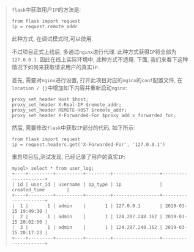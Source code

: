 > `flask`中获取用户`IP`的方法是:
>
> ```
> from flask import request
> ip = request.remote_addr
> ```
>
> 此种方式, 在调试模式时,可以使用. 
>
> 不过项目正式上线后, 多通过`nginx`进行代理. 此种方式获得`IP`将全部为`127.0.0.1`. 因此在线上实际环境中, 此种方式不适用. 下面, 我们来看下这种情况下如何来获取请求用户的真实`IP`.
>
> 首先, 需要对`nginx`进行设置, 打开此项目对应的`nginx`的`conf`配置文件, 在`location / {}`中增加如下内容并重新启动`nginx`:
>
> ```
> proxy_set_header Host $host;
> proxy_set_header X-Real-IP $remote_addr;
> proxy_set_header REMOTE-HOST $remote_addr;
> proxy_set_header X-Forwarded-For $proxy_add_x_forwarded_for;
> ```
>
> 然后, 需要修改`flask`中获取`IP`部分的代码, 如下所示:
>
> ```
> from flask import request
> ip = request.headers.get('X-Forwarded-For', '127.0.0.1')
> ```
>
> 重启项目后,测试发现, 已经记录了用户的真实`IP`:
>
> ```
> mysql> select * from user_log;
> +----+---------+----------+---------+-----------------+---------------------+
> | id | user_id | username | op_type | ip              | created_time        |
> +----+---------+----------+---------+-----------------+---------------------+
> |  1 |       1 | admin    |       1 | 127.0.0.1       | 2019-03-15 19:49:30 |
> |  2 |       1 | admin    |       1 | 124.207.248.162 | 2019-03-15 20:02:50 |
> |  3 |       1 | admin    |       1 | 124.207.248.162 | 2019-03-15 20:17:23 |
> +----+---------+----------+---------+-----------------+---------------------+
> ```

